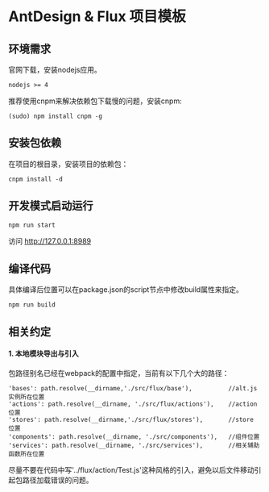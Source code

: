 # AntDesign & Flux 项目模板

## 环境需求

官网下载，安装nodejs应用。
```
nodejs >= 4
```

推荐使用cnpm来解决依赖包下载慢的问题，安装cnpm:

```
(sudo) npm install cnpm -g
```


## 安装包依赖

在项目的根目录，安装项目的依赖包：
```
cnpm install -d
```

## 开发模式启动运行

```
npm run start
```

访问 http://127.0.0.1:8989

## 编译代码

具体编译后位置可以在package.json的script节点中修改build属性来指定。

```
npm run build
```

## 相关约定

#### 1. 本地模块导出与引入
包路径别名已经在webpack的配置中指定，当前有以下几个大的路径：
```
'bases': path.resolve(__dirname,'./src/flux/base'),          //alt.js 实例所在位置
'actions': path.resolve(__dirname, './src/flux/actions'),    //action 位置
'stores': path.resolve(__dirname,'./src/flux/stores'),       //store 位置
'components': path.resolve(__dirname, './src/components'),   //组件位置
'services': path.resolve(__dirname, './src/services'),       //相关辅助函数所在位置
```
尽量不要在代码中写'../flux/action/Test.js'这种风格的引入，避免以后文件移动引起包路径加载错误的问题。

